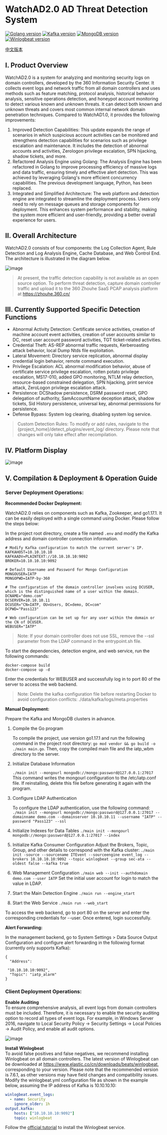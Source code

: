 # WatchAD2.0 AD Threat Detection System

[![Golang version](https://img.shields.io/badge/Golang-1.17.1-017D9C.svg)](https://github.com/golang/go/releases/tag/go1.17.1) [![Kafka version](https://img.shields.io/badge/Kafka-2.8-252122.svg)](https://kafka.apache.org/quickstart) [![MongoDB version](https://img.shields.io/badge/MongoDB-latest-15EB61.svg)](https://www.mongodb.com/docs/) [![Winlogbeat version](https://img.shields.io/badge/Winlogbeat-7.6.1-F04E98.svg)](https://www.elastic.co/guide/en/beats/winlogbeat/current/winlogbeat-installation.html)

[中文版本](./README.md) 

## I. Product Overview

WatchAD2.0 is a system for analyzing and monitoring security logs on domain controllers, developed by the 360 Information Security Center. It collects event logs and network traffic from all domain controllers and uses methods such as feature matching, protocol analysis, historical behavior analysis, sensitive operations detection, and honeypot account monitoring to detect various known and unknown threats. It can detect both known and unknown threats and covers most common internal network domain penetration techniques. Compared to WatchAD1.0, it provides the following improvements:

1. Improved Detection Capabilities: This update expands the range of scenarios in which suspicious account activities can be monitored and strengthens detection capabilities for scenarios such as privilege escalation and maintenance. It includes the detection of abnormal accounts and activities, Zerologon privilege escalation, SPN hijacking, shadow tickets, and more.
2. Refactored Analysis Engine using Golang: The Analysis Engine has been refactored in Golang to improve processing efficiency of massive logs and data traffic, ensuring timely and effective alert detection. This was achieved by leveraging Golang's more efficient concurrency capabilities. The previous development language, Python, has been replaced.
3. Integrated and Simplified Architecture: The web platform and detection engine are integrated to streamline the deployment process. Users only need to rely on message queues and storage components for deployment. This enhances system performance and stability, making the system more efficient and user-friendly, providing a better overall experience for users.

## II. Overall Architecture

WatchAD2.0 consists of four components: the Log Collection Agent, Rule Detection and Log Analysis Engine, Cache Database, and Web Control End. The architecture is illustrated in the diagram below.

![image](./images/Architecture_en.png)

> At present, the traffic detection capability is not available as an open source option. To perform threat detection, capture domain controller traffic and upload it to the 360 Zhouhe SaaS PCAP analysis platform at https://zhouhe.360.cn/

## III. Currently Supported Specific Detection Functions

- Abnormal Activity Detection: Certificate service activities, creation of machine account event activities, creation of user accounts similar to DC, reset user account password activities, TGT ticket-related activities.
- Credential Theft: AS-REP abnormal traffic requests, Kerberoasting attack behavior, local Dump Ntds file exploitation.
- Lateral Movement: Directory service replication, abnormal display credential login behavior, remote command execution.
- Privilege Escalation: ACL abnormal modification behavior, abuse of certificate service privilege escalation, rotten potato privilege escalation, MS17-010, added GPO monitoring, NTLM relay detection, resource-based constrained delegation, SPN hijacking, print service attack, ZeroLogon privilege escalation attack.
- Persistence: DCShadow persistence, DSRM password reset, GPO delegation of authority, SamAccountName deception attack, shadow tickets, Sid History persistence, universal key, abnormal permissions for persistence.
- Defense Bypass: System log clearing, disabling system log service.
> Custom Detection Rules: To modify or add rules, navigate to the {project_home}/detect_plugins/event_log/ directory. Please note that changes will only take effect after recompilation.

## IV. Platform Display

![image](./images/Platform_en.png)

## V. Compilation & Deployment & Operation Guide

### Server Deployment Operations:

 **Recommended Docker Deployment:**

WatchAD2.0 relies on components such as Kafka, Zookeeper, and go1.17.1. It can be easily deployed with a single command using Docker. Please follow the steps below:

In the project root directory, create a file named `.env` and modify the Kafka address and domain controller connection information.
```shell
# Modify Kafka configuration to match the current server's IP.
KAFKAHOST=10.10.10.10
KAFKAADV=PLAINTEXT://10.10.10.10:9092
BROKER=10.10.10.10:9092

# Default Username and Password for Mongo Configuration
MONGOUSER=IATP
MONGOPWD=IATP-by-360
  
# The configuration of the domain controller involves using DCUSER, which is the distinguished name of a user within the domain.
DCNAME="demo.com"
DCSERVER=10.10.10.11
DCUSER="CN=IATP, OU=Users, DC=demo, DC=com"
DCPWD="Pass123"

# Web configuration can be set up for any user within the domain or the CN of DCUSER.
WEBUSER="IATP"
```
> Note: If your domain controller does not use SSL, remove the --ssl parameter from the LDAP command in the entrypoint.sh file.

To start the dependencies, detection engine, and web service, run the following commands:
```
docker-compose build
docker-compose up -d
```
Enter the credentials for WEBUSER and successfully log in to port 80 of the server to access the web backend.
> Note: Delete the kafka configuration file before restarting Docker to avoid configuration conflicts: ./data/kafka/logs/meta.properties

**Manual Deployment:**

Prepare the Kafka and MongoDB clusters in advance.
1. Compile the Go program

   To compile the project, use version go1.17.1 and run the following command in
   the project root directory: `go mod vendor && go build -o ./main main.go`.
   Then, copy the compiled main file and the iatp_wbm directory to the server.

2. Initialize Database Information

   `./main init --mongourl mongodb://mongo:password@127.0.0.1:27017`
   This command writes the mongourl configuration to the /etc/iatp.conf file. If reinstalling, delete this file before generating it again with the program.

3. Configure LDAP Authentication

   To configure the LDAP authentication, use the following command:
   `./main init --mongourl mongodb://mongo:password@127.0.0.1:27017 --domainname demo.com --domainserver 10.10.10.11 --username "IATP" --password "Pass123" --ssl`

4. Initialize Indexes for Data Tables
   `./main init --mongourl mongodb://mongo:password@127.0.0.1:27017 --index`

5. Initialize Kafka Consumer Configuration
   Adjust the Brokers, Topic, Group, and other details to correspond with the Kafka cluster:
   `./main init -source --sourcename ITEvent --sourceengine event_log --brokers 10.10.10.10:9092 --topic winlogbeat --group sec-ata --oldest false --kafka true`

6. Web Management Configuration
   `./main web --init --authdomain demo.com --user IATP`
   Set the initial user account for login to match the value in LDAP.

7. Start the Main Detection Engine
   `./main run --engine_start`

8. Start the Web Service
   `./main run --web_start`

To access the web backend, go to port 80 on the server and enter the corresponding credentials for --user. Once entered, login successfully.

**Alert Forwarding:**

In the management backend, go to System Settings > Data Source Output Configuration and configure alert forwarding in the following format (currently only supports Kafka):
```
{
  "Address":

 "10.10.10.10:9092",
  "Topic": "iatp_alarm"
}
```

### Client Deployment Operations:

**Enable Auditing**  
To ensure comprehensive analysis, all event logs from domain controllers must be included. Therefore, it is necessary to enable the security auditing option to record all types of event logs. For example, in Windows Server 2016, navigate to Local Security Policy -> Security Settings -> Local Policies -> Audit Policy, and enable all audit options.

![image](./images/AuditPolicy_en.png)

**Install Winlogbeat**  
To avoid false positives and false negatives, we recommend installing Winlogbeat on all domain controllers.
The latest version of Winlogbeat can be downloaded at https://www.elastic.co/cn/downloads/beats/winlogbeat, corresponding to your version. Please note that the recommended version is 7.6.1, as other versions may have field changes and compatibility issues.
Modify the winlogbeat.yml configuration file as shown in the example below, assuming the IP address of Kafka is 10.10.10.10:

```yaml
winlogbeat.event_logs:
  - name: Security
    ignore_older: 1h
output.kafka:
    hosts: ["10.10.10.10:9092"]
    topic: winlogbeat
```
Follow the [official tutorial](https://www.elastic.co/guide/en/beats/winlogbeat/current/winlogbeat-installation.html) to install the Winlogbeat service.